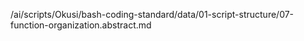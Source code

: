 /ai/scripts/Okusi/bash-coding-standard/data/01-script-structure/07-function-organization.abstract.md